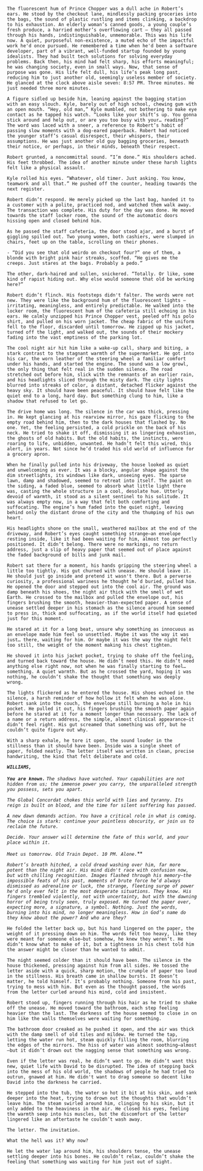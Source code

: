 <!-- {"visibility": false} -->

  `The fluorescent hum of Prince Chopper was a dull ache in Robert’s ears. He stood by the checkout lane, mindlessly packing groceries into the bags, the sound of plastic rustling and items clinking, a backdrop to his exhaustion. An elderly woman’s canned goods, a young couple’s fresh produce, a harried mother’s overflowing cart – they all passed through his hands, indistinguishable, unmemorable. This was his life now. A quiet, purposeful non-existence, a muted echo of the impactful work he'd once pursued. He remembered a time when he'd been a software developer, part of a vibrant, well-funded startup founded by young idealists. They had built tech solutions for solving everyday problems. Back then, his mind had felt sharp, his efforts meaningful; he was changing society, even in small ways. Now, that sense of purpose was gone. His life felt dull, his life’s peak long past, reducing him to just another old, seemingly useless member of society. He glanced at the clock above aisle seven: 8:57 PM. Three minutes. He just needed three more minutes.`

  `A figure sidled up beside him, leaning against the bagging station with an easy slouch. Kyle, barely out of high school, chewing gum with an open mouth. “Hey, old man,” Kyle mumbled, not bothering to make eye contact as he tapped his watch. “Looks like your shift’s up. You gonna stick around and help out, or are you too busy with your… reading?” The word was laced with a sneer, a reference to Robert’s habit of passing slow moments with a dog-eared paperback. Robert had noticed the younger staff’s casual disrespect, their whispers, their assumptions. He was just another old guy bagging groceries, beneath their notice, or perhaps, in their minds, beneath their respect.`

  `Robert grunted, a noncommittal sound. “I’m done.” His shoulders ached. His feet throbbed. The idea of another minute under these harsh lights felt like a physical assault.`

  `Kyle rolled his eyes. “Whatever, old timer. Just asking. You know, teamwork and all that.” He pushed off the counter, heading towards the next register.`

  `Robert didn’t respond. He merely picked up the last bag, handed it to a customer with a polite, practiced nod, and watched them walk away. The transaction was complete. His duty for the day was done. He moved towards the staff locker room, the sound of the automatic doors hissing open and closed behind him.`

  `As he passed the staff cafeteria, the door stood ajar, and a burst of giggling spilled out. Two young women, both cashiers, were slumped in chairs, feet up on the table, scrolling on their phones.`

  `- “Did you see that old weirdo on checkout four?” one of them, a blonde with bright pink hair streaks, scoffed. “He gives me the creeps. Just stares at the bags. Probably a pedo.”`

  `The other, dark-haired and sullen, snickered. “Totally. Or like, some kind of rapist hiding out. Why else would someone that old be working here?”`

  `Robert didn’t flinch. His footsteps didn't falter. The words were not new. They were like the background hum of the fluorescent lights – irritating, meaningless, and entirely predictable. He walked into the locker room, the fluorescent hum of the cafeteria still echoing in his ears. He calmly unzipped his Prince Chopper vest, peeled off his polo shirt, and pulled on his worn jacket. The cheap fabric of the uniform fell to the floor, discarded until tomorrow. He zipped up his jacket, turned off the light, and walked out, the sounds of their mockery fading into the vast emptiness of the parking lot.`

  `The cool night air hit him like a wake-up call, sharp and biting, a stark contrast to the stagnant warmth of the supermarket. He got into his car, the worn leather of the steering wheel a familiar comfort under his hands, and started the engine. The sound was a low growl, the only thing that felt real in the sudden silence. The road stretched out before him, slick with the remnants of an earlier rain, and his headlights sliced through the misty dark. The city lights blurred into streaks of color, a distant, detached flicker against the heavy sky. It should have been peaceful. It should have felt like the quiet end to a long, hard day. But something clung to him, like a shadow that refused to let go.`

  `The drive home was long. The silence in the car was thick, pressing in. He kept glancing at his rearview mirror, his gaze flicking to the empty road behind him, then to the dark houses that flashed by. No one. Yet, the feeling persisted, a cold prickle on the back of his neck. He tried to shake it off, dismissing it as lingering exhaustion, the ghosts of old habits. But the old habits, the instincts, were roaring to life, unbidden, unwanted. He hadn’t felt this wired, this alert, in years. Not since he’d traded his old world of influence for a grocery apron.`

  `When he finally pulled into his driveway, the house looked as quiet and unwelcoming as ever. It was a blocky, angular shape against the dim streetlights, its windows like dark, unseeing eyes. The sparse lawn, damp and shadowed, seemed to retreat into itself. The paint on the siding, a faded blue, seemed to absorb what little light there was, casting the whole structure in a cool, desolate hue. Utterly devoid of warmth, it stood as a silent sentinel to his solitude. It was always empty now, in a way that felt both comforting and suffocating. The engine’s hum faded into the quiet night, leaving behind only the distant drone of the city and the thumping of his own heart.`

  `His headlights shone on the small, weathered mailbox at the end of the driveway, and Robert’s eyes caught something strange—an envelope resting inside, like it had been waiting for him, almost too perfectly positioned. It didn’t belong. There were no markings, no return address, just a slip of heavy paper that seemed out of place against the faded background of bills and junk mail.`

  `Robert sat there for a moment, his hands gripping the steering wheel a little too tightly. His gut churned with unease. He should leave it. He should just go inside and pretend it wasn't there. But a perverse curiosity, a professional wariness he thought he’d buried, pulled him. He opened the door and stepped out into the cool air. The ground was damp beneath his shoes, the night air thick with the smell of wet Earth. He crossed to the mailbox and pulled the envelope out, his fingers brushing the smooth, heavier-than-expected paper. A sense of unease settled deeper in his stomach as the silence around him seemed to press in, thick and suffocating, as if the world itself had quieted just for this moment.`

  `He stared at it for a long beat, unsure why something as innocuous as an envelope made him feel so unsettled. Maybe it was the way it was just… there, waiting for him. Or maybe it was the way the night felt too still, the weight of the moment making his chest tighten.`

  `He shoved it into his jacket pocket, trying to shake off the feeling, and turned back toward the house. He didn’t need this. He didn’t need anything else right now, not when he was finally starting to feel… something. A quiet warmth. But as he crossed the yard, hoping it was nothing, he couldn’t shake the thought that something was deeply wrong.`

  `The lights flickered as he entered the house. His shoes echoed in the silence, a harsh reminder of how hollow it felt when he was alone. Robert sank into the couch, the envelope still burning a hole in his pocket. He pulled it out, his fingers brushing the smooth paper again before he stared at it for a moment longer than necessary. The lack of a name or a return address, the simple, almost clinical appearance—it didn’t feel right. His gut screamed that something was off, but he couldn’t quite figure out why.`

  `With a sharp exhale, he tore it open, the sound louder in the stillness than it should have been. Inside was a single sheet of paper, folded neatly. The letter itself was written in clean, precise handwriting, the kind that felt deliberate and cold.`

***`WILLIAMS,`***

***`You are known.`** `The shadows have watched. Your capabilities are not hidden from us; the immense power you carry, the unparalleled strength you possess, sets you apart.`*

*`The Global Concordat chokes this world with lies and tyranny. Its reign is built on blood, and the time for silent suffering has passed.`*

*`A new dawn demands action. You have a critical role in what is coming. The choice is stark: continue your pointless obscurity, or join us to reclaim the future.`*

*`Decide. Your answer will determine the fate of this world, and your place within it.`*

*`Meet us tomorrow. Old Train Depot. 10 PM. Alone.`***

  *`Robert’s breath hitched, a cold dread washing over him, far more potent than the night air. His mind didn't race with confusion now, but with chilling recognition. Images flashed through his memory—the impossible feats of his past, moments of brute force he’d always dismissed as adrenaline or luck, the strange, fleeting surge of power he'd only ever felt in the most desperate situations. They know. His fingers trembled violently, not with uncertainty, but with the dawning horror of being truly seen, truly exposed. He turned the paper over, expecting more, a signature, a symbol. Nothing. Just the words, burning into his mind, no longer meaningless. How in God’s name do they know about the power? And who are they?`*

  `He folded the letter back up, but his hand lingered on the paper, the weight of it pressing down on him. The words felt too heavy, like they were meant for someone else–but somehow, he knew they weren’t. He didn’t know what to make of it, but a tightness in his chest told him the answer might be closer than he wanted to admit.`

  `The night seemed colder than it should have been. The silence in the house thickened, pressing against him from all sides. He tossed the letter aside with a quick, sharp motion, the crumple of paper too loud in the stillness. His breath came in shallow bursts. It doesn’t matter, he told himself. It’s probably nothing. Someone from his past, trying to mess with him. But even as the thought passed, the words from the letter curled around his mind, cold and insistent.`

  `Robert stood up, fingers running through his hair as he tried to shake off the unease. He moved toward the bathroom, each step feeling heavier than the last. The darkness of the house seemed to close in on him like the walls themselves were waiting for something.`

  `The bathroom door creaked as he pushed it open, and the air was thick with the damp smell of old tiles and mildew. He turned the tap, letting the water run hot, steam quickly filling the room, blurring the edges of the mirrors. The hiss of water was almost soothing—almost—but it didn’t drown out the nagging sense that something was wrong.`

  `Even if the letter was real, he didn’t want to go. He didn’t want this new, quiet life with David to be disrupted. The idea of stepping back into the mess of his old world, the shadows of people he had tried to outrun, gnawed at him. He didn't want to drag someone so decent like David into the darkness he carried.`

  `He stepped into the tub, the water so hot it bit at his skin, and sank deeper into the heat, trying to drown out the thoughts that wouldn’t leave him. The steam swirled around him, clinging to his skin, but it only added to the heaviness in the air. He closed his eyes, feeling the warmth seep into his muscles, but the discomfort of the letter lingered like an aftertaste he couldn’t wash away.`

  `The letter. The invitation.`

  `What the hell was it? Why now?`

  `He let the water lap around him, his shoulders tense, the unease settling deeper into his bones. He couldn’t relax, couldn’t shake the feeling that something was waiting for him just out of sight.`